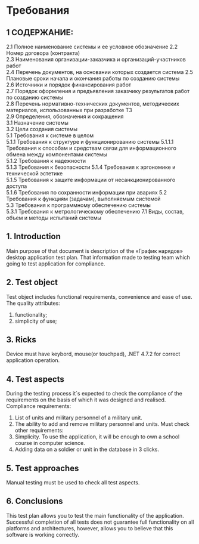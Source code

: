  # Требования
 
 ## 1 СОДЕРЖАНИЕ:
2.1 Полное наименование системы и ее условное обозначение
2.2 Номер договора (контракта)	
2.3 Наименования организации-заказчика и организаций-участников работ	
2.4 Перечень документов, на основании которых создается система	
2.5 Плановые сроки начала и окончания работы по созданию системы	
2.6 Источники и порядок финансирования работ	
2.7 Порядок оформления и предъявления заказчику результатов работ по созданию системы	
2.8 Перечень нормативно-технических документов, методических материалов, использованных при разработке ТЗ	
2.9 Определения, обозначения и сокращения	
3.1 Назначение системы	
3.2 Цели создания системы	
5.1 Требования к системе в целом	
5.1.1 Требования к структуре и функционированию системы	
5.1.1.1 Требования к способам и средствам связи для информационного обмена между компонентами системы	
5.1.2 Требования к надежности	
5.1.3 Требования к безопасности	
5.1.4 Требования к эргономике и технической эстетике	
5.1.5 Требования к защите информации от несанкционированного доступа	
5.1.6 Требования по сохранности информации при авариях
5.2 Требования к функциям (задачам), выполняемым системой	
5.3 Требования к программному обеспечению системы	
5.3.1 Требования к метрологическому обеспечению	
7.1 Виды, состав, объем и методы испытаний системы	

 ## 1. Introduction
Main purpose of that document is description of the «График нарядов» desktop application test plan. That information made to testing team which going to test application for compliance.
 ## 2. Test object
Test object includes functional requirements, convenience and ease of use. The quality attributes:
1.	functionality;
2.	simplicity of use;
 ## 3. Ricks
Device must have keybord, mouse(or touchpad), .NET 4.7.2 for correct application operation.
 ## 4. Test aspects
During the testing process it`s expected to check the compliance of the requirements on the basis of which it was designed and realised. Compliance requirements:
1.	List of units and military personnel of a military unit.
2.	The ability to add and remove military personnel and units.
Must check other requirements:
1.	Simplicity. To use the application, it will be enough to own a school course in computer science.
2.	 Adding data on a soldier or unit in the database in 3 clicks.
 ## 5. Test approaches
Manual testing must be used to check all test aspects.
 ## 6. Conclusions
This test plan allows you to test the main functionality of the application. Successful completion of all tests does not guarantee full functionality on all platforms and architectures, however, allows you to believe that this software is working correctly.

